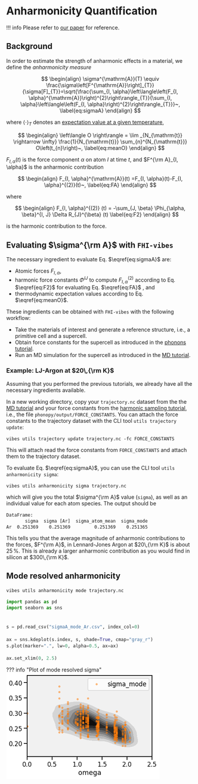 # Anharmonicity Quantification

!!! info
	Please refer to [our paper](references#Knoop2020) for reference.

## Background

In order to estimate the strength of anharmonic effects in a material, we define the _anharmonicity measure_

$$
\begin{align}
\sigma^{\mathrm{A}}(T) \equiv \frac{\sigma\left[F^{\mathrm{A}}\right]_{T}}{\sigma[F]_{T}}=\sqrt{\frac{\sum_{I, \alpha}\left\langle\left(F_{I, \alpha}^{\mathrm{A}}\right)^{2}\right\rangle_{T}}{\sum_{I, \alpha}\left\langle\left(F_{I, \alpha}\right)^{2}\right\rangle_{T}}}~,
\label{eq:sigmaA}
\end{align}
$$

where $\langle \cdot \rangle_T$ denotes an [expectation value at a given temperature](3_md_postprocess.md#expectation-value-and-convergence-estimation), 

$$
\begin{align}
	\left\langle O \right\rangle
	= \lim _{N_{\mathrm{t}} \rightarrow \infty} 
	\frac{1}{N_{\mathrm{t}}} \sum_{n}^{N_{\mathrm{t}}} O\left(t_{n}\right)~,
	\label{eq:meanO}
\end{align}
$$

$F_{I, \alpha} (t)$ is the force component $\alpha$ on atom $I$ at time $t$, and $F^{\rm A}_{I, \alpha}$ is the anharmonic contribution

$$
\begin{align}
	F_{I, \alpha}^{\mathrm{A}}(t)
	=F_{I, \alpha}(t)-F_{I, \alpha}^{(2)}(t)~,
	\label{eq:FA}
\end{align}
$$

where 

$$
\begin{align}
	F_{I, \alpha}^{(2)} (t)
	=
	-\sum_{J, \beta} \Phi_{\alpha, \beta}^{I, J} \Delta R_{J}^{\beta} (t)
\label{eq:F2}
\end{align}
$$

is the harmonic contribution to the force.



## Evaluating $\sigma^{\rm A}$ with `FHI-vibes`

The necessary ingredient to evaluate Eq. $\eqref{eq:sigmaA}$ are:
- Atomic forces $F_{I, \alpha}$,
- harmonic force constants $\Phi^{IJ}$ to compute $F_{I, \alpha}^{(2)}$ according to Eq. $\eqref{eq:F2}$ for evaluating Eq. $\eqref{eq:FA}$ , and
- thermodynamic expectation values according to Eq. $\eqref{eq:meanO}$.

These ingredients can be obtained with `FHI-vibes` with the following workflow:

- Take the materials of interest and generate a reference structure, i.e., a primitive cell and a supercell.
- Obtain force constants for the supercell as introduced in the [phonons tutorial](2_phonopy.md).
- Run an MD simulation for the supercell as introduced in the [MD tutorial](3_md_canonical_sampling.md).

### Example: LJ-Argon at $20\,{\rm K}$

Assuming that  you performed the previous tutorials, we already have all the necessary ingredients available.

In a new working directory, copy your `trajectory.nc` dataset from the the [MD tutorial](3_md_canonical_sampling.md) and your force constants from the [harmonic sampling tutorial](4_statistical_sampling.md#obtain-force-constants), i.e., the file `phonopy/output/FORCE_CONSTANTS`. You can attach the force constants to the trajectory dataset with the CLI tool `utils trajectory update`:

```
vibes utils trajectory update trajectory.nc -fc FORCE_CONSTANTS 
```

This will attach read the force constants from `FORCE_CONSTANTS` and attach them to the trajectory dataset.

To evaluate Eq. $\eqref{eq:sigmaA}$, you can use the CLI tool `utils anharmonicity sigma`:

```
vibes utils anharmonicity sigma trajectory.nc
```

which will give you the total $\sigma^{\rm A}$ value (`sigma`), as well as an individual value for each atom species. The output should be 

```
DataFrame:
       sigma  sigma [Ar]  sigma_atom_mean  sigma_mode
Ar  0.251369    0.251369         0.251369    0.251365
```

This tells you that the average magnitude of anharmonic contributions to the forces, $F^{\rm A}$, in Lennard-Jones Argon at $20\,{\rm K}$ is about $25\,\%$. This is already a larger anharmonic contribution as you would find in silicon at $300\,{\rm K}$.



## Mode resolved anharmonicity

```
vibes utils anharmonicity mode trajectory.nc 
```



```python
import pandas as pd
import seaborn as sns


s = pd.read_csv("sigmaA_mode_Ar.csv", index_col=0)

ax = sns.kdeplot(s.index, s, shade=True, cmap="gray_r")
s.plot(marker=".", lw=0, alpha=0.5, ax=ax)

ax.set_xlim(0, 2.5)
```

??? info "Plot of mode resolved sigma"
	![image](assets/sigma_mode_Ar.png)